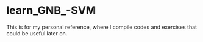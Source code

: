 # learn_GNB_-SVM
This is for my personal reference, where I compile codes and exercises that could be useful later on.
